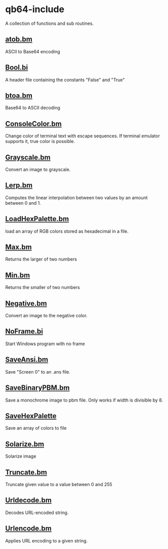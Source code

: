 # qb64-include
A collection of  functions and sub routines.

## [atob.bm](https://github.com/visionmercer/qb64-include/blob/main/atob.bm)
ASCII to Base64 encoding

## [Bool.bi](https://github.com/visionmercer/qb64-include/blob/main/bool.bi)
A header file containing the constants "False" and "True"

## [btoa.bm](https://github.com/visionmercer/qb64-include/blob/main/btoa.bm)
Base64 to ASCII decoding

## [ConsoleColor.bm](https://github.com/visionmercer/qb64-include/blob/main/consolecolor.bm)
Change color of  terminal text with escape sequences.
If terminal emulator supports it, true color is possible.

## [Grayscale.bm](https://github.com/visionmercer/qb64-include/blob/main/grayscale.bm)
Convert an image to grayscale.

## [Lerp.bm](https://github.com/visionmercer/qb64-include/blob/main/lerp.bm)
Computes the linear interpolation between two values by an amount between 0 and 1.

## [LoadHexPalette.bm](https://github.com/visionmercer/qb64-include/blob/main/loadhexpalette.bm)
load an array of RGB colors stored as hexadecimal in a file.

## [Max.bm](https://github.com/visionmercer/qb64-include/blob/main/max.bm)
Returns the larger of two numbers

## [Min.bm](https://github.com/visionmercer/qb64-include/blob/main/min.bm)
Returns the smaller of two numbers

## [Negative.bm](https://github.com/visionmercer/qb64-include/blob/main/negative.bm)
Convert an image to the negative color.

## [NoFrame.bi](https://github.com/visionmercer/qb64-include/blob/main/noframe.bi)
Start Windows program with no frame

## [SaveAnsi.bm](https://github.com/visionmercer/qb64-include/blob/main/saveansi.bm)
Save "Screen 0" to an .ans file.

## [SaveBinaryPBM.bm](https://github.com/visionmercer/qb64-include/blob/main/savebinarypbm.bm)
Save a monochrome image to pbm file.
Only works if width is divisible by 8.

## [SaveHexPalette](https://github.com/visionmercer/qb64-include/blob/main/savehexpalette.bm)
Save an array of colors to file

## [Solarize.bm](https://github.com/visionmercer/qb64-include/blob/main/solarize.bm)
Solarize image

## [Truncate.bm](https://github.com/visionmercer/qb64-include/blob/main/truncate.bm)
Truncate given value to a value between 0 and 255

## [Urldecode.bm](https://github.com/visionmercer/qb64-include/blob/main/urldecode.bm)
Decodes URL-encoded string.

## [Urlencode.bm](https://github.com/visionmercer/qb64-include/blob/main/urlencode.bm)
Applies URL encoding to a given string.
